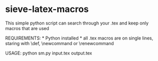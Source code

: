 # sieve-latex-macros
This simple python script can search through your .tex and keep only macros that are used

REQUIREMENTS:
    * Python installed
    * all .tex macros are on single lines, staring with \def, \newcommand or \renewcommand
    
USAGE: 
    python sm.py input.tex output.tex
